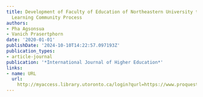 ```yaml
---
title: Development of Faculty of Education of Northeastern University through Professional
  Learning Community Process
authors:
- Pha Agsonsua
- Vanich Prasertphorn
date: '2020-01-01'
publishDate: '2024-10-10T14:22:57.097193Z'
publication_types:
- article-journal
publication: '*International Journal of Higher Education*'
links:
- name: URL
  url: 
    http://myaccess.library.utoronto.ca/login?qurl=https://www.proquest.com/docview/2535066666?accountid=14771&bdid=38382&_bd=EZPT1QhyPr63jKA6OCEt%2BaFOK80%3D
---
```


